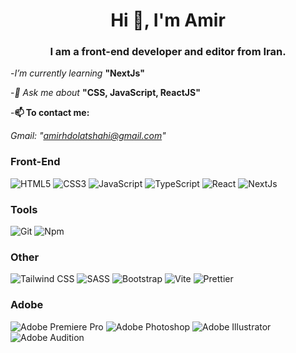 <h1 align="center">Hi 👋, I'm Amir</h1>

<h3 align="center">I am a front-end developer and editor from Iran.</h3>

-*I’m currently learning* **"NextJs"**

-*💬 Ask me about* **"CSS, JavaScript, ReactJS"**

-**📫 To contact me:**
  
 *Gmail: "amirhdolatshahi@gmail.com"*
  
### Front-End
![HTML5](https://img.shields.io/badge/HTML5-E34F26?logo=HTML5&logoColor=white&style=for-the-badge)
![CSS3](https://img.shields.io/badge/CSS3-1572B6?logo=CSS3&logoColor=white&style=for-the-badge)
![JavaScript](https://img.shields.io/badge/JavaScript-F7DF1E?logo=JavaScript&logoColor=black&style=for-the-badge)
![TypeScript](https://img.shields.io/badge/TypeScript-3178C6?logo=TypeScript&logoColor=white&style=for-the-badge)
![React](https://img.shields.io/badge/React-61DAFB?logo=React&logoColor=black&style=for-the-badge)
![NextJs](https://img.shields.io/badge/NextJs-000000?logo=Next.js&logoColor=white&style=for-the-badge)

### Tools
![Git](https://img.shields.io/badge/Git-F05032?logo=Git&logoColor=white&style=for-the-badge)
![Npm](https://img.shields.io/badge/Npm-CB3837?logo=Npm&logoColor=white&style=for-the-badge)

### Other 
![Tailwind CSS](https://img.shields.io/badge/Tailwind&nbsp;CSS-06B6D4?logo=TailwindCSS&logoColor=white&style=for-the-badge)
![SASS](https://img.shields.io/badge/_-SASS-A53B70.svg?style=for-the-badge)
![Bootstrap](https://img.shields.io/badge/bootstrap-%238511FA.svg?style=for-the-badge&logo=bootstrap&logoColor=white)
![Vite](https://img.shields.io/badge/Vite-646CFF?logo=Vite&logoColor=white&style=for-the-badge)
![Prettier](https://img.shields.io/badge/prettier-1A2C34?style=for-the-badge&logo=prettier&logoColor=F7BA3E)

### Adobe
![Adobe Premiere Pro](https://img.shields.io/badge/Adobe%20Premiere%20Pro-9999FF.svg?style=for-the-badge&logo=Adobe%20Premiere%20Pro&logoColor=white)
![Adobe Photoshop](https://img.shields.io/badge/adobe%20photoshop-%2331A8FF.svg?style=for-the-badge&logo=adobe%20photoshop&logoColor=white)
![Adobe Illustrator](https://img.shields.io/badge/adobe%20illustrator-%23FF9A00.svg?style=for-the-badge&logo=adobe%20illustrator&logoColor=white)
![Adobe Audition](https://img.shields.io/badge/Adobe%20Audition-9999FF.svg?style=for-the-badge&logo=Adobe%20Audition&logoColor=white)
